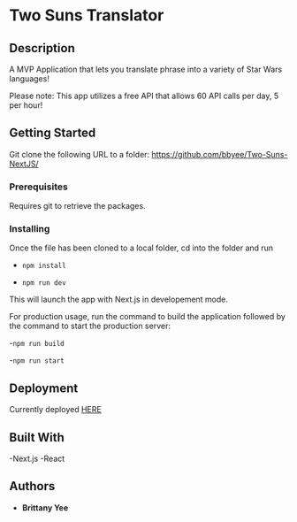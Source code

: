 # Two Suns Translator



## Description

A MVP Application that lets you translate phrase into a variety of Star Wars languages! 

Please note: This app utilizes a free API that allows 60 API calls per day, 5 per hour!


## Getting Started

Git clone the following URL to a folder: https://github.com/bbyee/Two-Suns-NextJS/

### Prerequisites

Requires git to retrieve the packages.

### Installing

Once the file has been cloned to a local folder, cd into the folder and run

- `npm install`

- `npm run dev` 

This will launch the app with Next.js in developement mode.

For production usage, run the command to build the application followed by the command to start the production server:

-`npm run build`

-`npm run start`

## Deployment

Currently deployed [HERE](https://two-suns-next-js.vercel.app/)

## Built With

-Next.js
-React

## Authors

- **Brittany Yee**
